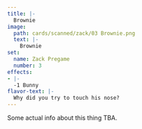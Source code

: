 ```yaml
---
title: |-
  Brownie
image: 
  path: cards/scanned/zack/03 Brownie.png
  text: |-
    Brownie
set:
  name: Zack Pregame
  number: 3
effects: 
- |-
  -1 Bunny
flavor-text: |-
  Why did you try to touch his nose?
---
```

Some actual info about this thing TBA.
